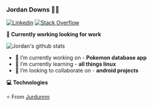 ### Jordan Downs 👨‍💻

[![Linkedin](https://img.shields.io/badge/-LinkedIn-222222?style=flat-square&logo=Linkedin&logoColor=white&link=https://www.linkedin.com/in/jordan-downs-5a546a104/)](https://www.linkedin.com/in/jordan-downs-5a546a104/)
[![Stack Overflow](https://img.shields.io/badge/-Stack%20Overflow-222222?style=flat-square&logo=stack-overflow&logoColor=white&link=)]()

**💼 Currently working looking for work**

![Jordan's github stats](https://github-readme-stats.vercel.app/api?username=jurdunnn&show_icons=true&line_height=30)

- 🔭 I’m currently working on - **Pokemon database app**
- 🌱 I’m currently learning - **all things linux**
- 👯 I’m looking to collaborate on - **android projects**

**💻 Technologies**

⭐️ From [Jurdunnn](https://github.com/jurdunnn)
